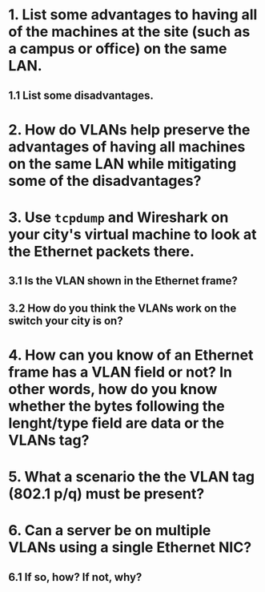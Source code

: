 # 1. List some advantages to having all of the machines at the site (such as a campus or office) on the same LAN.

## 1.1 List some disadvantages.

# 2. How do VLANs help preserve the advantages of having all machines on the same LAN while mitigating some of the disadvantages?

# 3. Use `tcpdump` and Wireshark on your city's virtual machine to look at the Ethernet packets there.

## 3.1 Is the VLAN shown in the Ethernet frame?

## 3.2 How do you think the VLANs work on the switch your city is on?

# 4. How can you know of an Ethernet frame has a VLAN field or not? In other words, how do you know whether the bytes following the lenght/type field are data or the VLANs tag?

# 5. What a scenario the the VLAN tag (802.1 p/q) must be present?

# 6. Can a server be on multiple VLANs using a single Ethernet NIC?

## 6.1 If so, how? If not, why?
